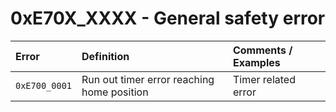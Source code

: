 # 0xE70X\_XXXX - General safety error



| Error | Definition | Comments / Examples |
| :--- | :--- | :--- |
| `0xE700_0001` | Run out timer error reaching home position | Timer related error |

